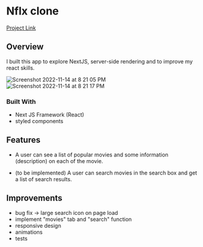 # Nflx clone

[Project Link](https://golden-churros-ea84b7.netlify.app/)

## Overview
I built this app to explore NextJS, server-side rendering and to improve my react skills.

![Screenshot 2022-11-14 at 8 21 05 PM](https://user-images.githubusercontent.com/53289659/201736815-f9080dcf-be6e-440a-8ac4-93e821fd4f60.png)
![Screenshot 2022-11-14 at 8 21 17 PM](https://user-images.githubusercontent.com/53289659/201736845-6249498f-9803-4177-8981-8e7072d9860e.png)

### Built With
- Next JS Framework (React)
- styled components

<!-- TODO: List any MAJOR libraries/frameworks (e.g. React, Tailwind) with links to their homepages. -->

## Features
- A user can see a list of popular movies and some information (description) on each of the movie.

- (to be implemented) A user can search movies in the search box and get a list of search results.

## Improvements 

- bug fix -> large search icon on page load
- implement "movies" tab and "search" function
- responsive design
- animations
- tests


